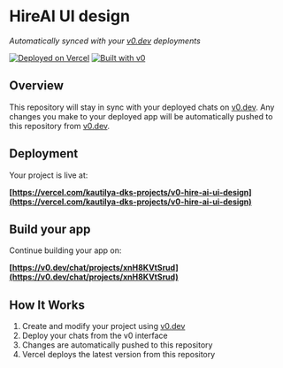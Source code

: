 # HireAI UI design

*Automatically synced with your [v0.dev](https://v0.dev) deployments*

[![Deployed on Vercel](https://img.shields.io/badge/Deployed%20on-Vercel-black?style=for-the-badge&logo=vercel)](https://vercel.com/kautilya-dks-projects/v0-hire-ai-ui-design)
[![Built with v0](https://img.shields.io/badge/Built%20with-v0.dev-black?style=for-the-badge)](https://v0.dev/chat/projects/xnH8KVtSrud)

## Overview

This repository will stay in sync with your deployed chats on [v0.dev](https://v0.dev).
Any changes you make to your deployed app will be automatically pushed to this repository from [v0.dev](https://v0.dev).

## Deployment

Your project is live at:

**[https://vercel.com/kautilya-dks-projects/v0-hire-ai-ui-design](https://vercel.com/kautilya-dks-projects/v0-hire-ai-ui-design)**

## Build your app

Continue building your app on:

**[https://v0.dev/chat/projects/xnH8KVtSrud](https://v0.dev/chat/projects/xnH8KVtSrud)**

## How It Works

1. Create and modify your project using [v0.dev](https://v0.dev)
2. Deploy your chats from the v0 interface
3. Changes are automatically pushed to this repository
4. Vercel deploys the latest version from this repository